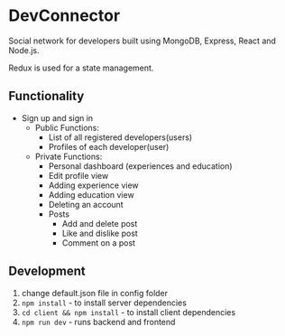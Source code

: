 # DevConnector

Social network for developers built using MongoDB, Express, React and Node.js.

Redux is used for a state management.

## Functionality

-   Sign up and sign in
    -   Public Functions:
        -   List of all registered developers(users)
        -   Profiles of each developer(user)
    -   Private Functions:
        -   Personal dashboard (experiences and education)
        -   Edit profile view
        -   Adding experience view
        -   Adding education view
        -   Deleting an account
        -   Posts
            -   Add and delete post
            -   Like and dislike post
            -   Comment on a post

## Development

1. change default.json file in config folder
2. `npm install` - to install server dependencies
3. `cd client && npm install` - to install client dependencies
4. `npm run dev` - runs backend and frontend

